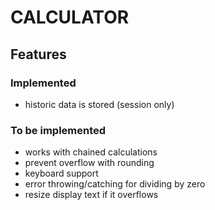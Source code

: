 # CALCULATOR
## Features
### Implemented
- historic data is stored (session only)
### To be implemented
- works with chained calculations
- prevent overflow with rounding
- keyboard support
- error throwing/catching for dividing by zero
- resize display text if it overflows